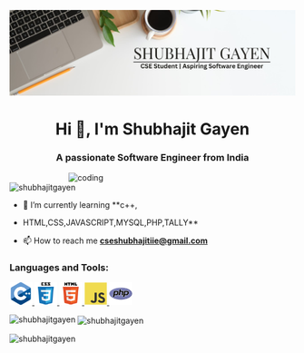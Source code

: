 ![logo](https://github.com/ShubhajitGayen/ShubhajitGayen/blob/main/Github_Banner.jpg)
<h1 align="center">Hi 👋, I'm Shubhajit Gayen</h1>
<h3 align="center">A passionate Software Engineer from India</h3>
<img align="right" alt="coding" width="400" src="https://user-images.githubusercontent.com/55389276/140866485-8fb1c876-9a8f-4d6a-98dc-08c4981eaf70.gif">
<p align="left"> <img src="https://komarev.com/ghpvc/?username=shubhajitgayen&label=Profile%20views&color=0e75b6&style=flat" alt="shubhajitgayen" /> </p>

- 🌱 I’m currently learning **c++,
- HTML,CSS,JAVASCRIPT,MYSQL,PHP,TALLY**

- 📫 How to reach me **cseshubhajitiie@gmail.com**


<p align="left">
</p>

<h3 align="left">Languages and Tools:</h3>
<p align="left"> <a href="https://www.w3schools.com/cpp/" target="_blank" rel="noreferrer"> <img src="https://raw.githubusercontent.com/devicons/devicon/master/icons/cplusplus/cplusplus-original.svg" alt="cplusplus" width="40" height="40"/> </a> <a href="https://www.w3schools.com/css/" target="_blank" rel="noreferrer"> <img src="https://raw.githubusercontent.com/devicons/devicon/master/icons/css3/css3-original-wordmark.svg" alt="css3" width="40" height="40"/> </a> <a href="https://www.w3.org/html/" target="_blank" rel="noreferrer"> <img src="https://raw.githubusercontent.com/devicons/devicon/master/icons/html5/html5-original-wordmark.svg" alt="html5" width="40" height="40"/> </a> <a href="https://developer.mozilla.org/en-US/docs/Web/JavaScript" target="_blank" rel="noreferrer"> <img src="https://raw.githubusercontent.com/devicons/devicon/master/icons/javascript/javascript-original.svg" alt="javascript" width="40" height="40"/> </a> <a href="https://www.php.net" target="_blank" rel="noreferrer"> <img src="https://raw.githubusercontent.com/devicons/devicon/master/icons/php/php-original.svg" alt="php" width="40" height="40"/> </a> </p>

<p><img align="left" src="https://github-readme-stats.vercel.app/api/top-langs?username=shubhajitgayen&show_icons=true&locale=en&layout=compact" alt="shubhajitgayen" /></p>

<p>&nbsp;<img align="center" src="https://github-readme-stats.vercel.app/api?username=shubhajitgayen&show_icons=true&locale=en" alt="shubhajitgayen" /></p>

<p><img align="center" src="https://github-readme-streak-stats.herokuapp.com/?user=shubhajitgayen&" alt="shubhajitgayen" /></p>
